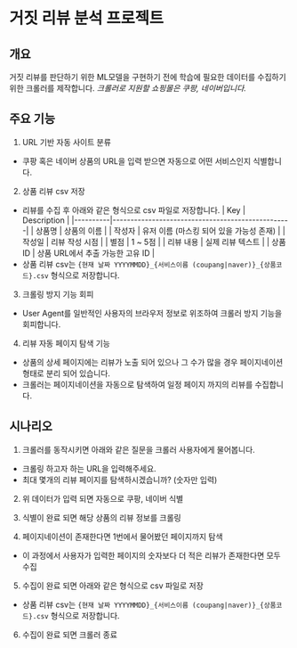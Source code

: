 # 거짓 리뷰 분석 프로젝트

## 개요

거짓 리뷰를 판단하기 위한 ML모델을 구현하기 전에 학습에 필요한 데이터를 수집하기 위한 크롤러를 제작합니다.
_크롤러로 지원할 쇼핑몰은 쿠팡, 네이버입니다._

## 주요 기능

1. URL 기반 자동 사이트 분류

- 쿠팡 혹은 네이버 상품의 URL을 입력 받으면 자동으로 어떤 서비스인지 식별합니다.

2. 상품 리뷰 csv 저장

- 리뷰를 수집 후 아래와 같은 형식으로 csv 파일로 저장합니다.
  | Key | Description |
  |----------|--------------------------------------------------|
  | 상품명 | 상품의 이름 |
  | 작성자 | 유저 이름 (마스킹 되어 있을 가능성 존재) |
  | 작성일 | 리뷰 작성 시점 |
  | 별점 | 1 ~ 5점 |
  | 리뷰 내용 | 실제 리뷰 텍스트 |
  | 상품 ID | 상품 URL에서 추출 가능한 고유 ID |
- 상품 리뷰 csv는 `{현재 날짜 YYYYMMDD}_{서비스이름 (coupang|naver)}_{상품코드}.csv` 형식으로 저장합니다.

3. 크롤링 방지 기능 회피

- User Agent를 일반적인 사용자의 브라우저 정보로 위조하여 크롤러 방지 기능을 회피합니다.

4. 리뷰 자동 페이지 탐색 기능

- 상품의 상세 페이지에는 리뷰가 노출 되어 있으나 그 수가 많을 경우 페이지네이션 형태로 분리 되어 있습니다.
- 크롤러는 페이지네이션을 자동으로 탐색하여 일정 페이지 까지의 리뷰를 수집합니다.

## 시나리오

1. 크롤러를 동작시키면 아래와 같은 질문을 크롤러 사용자에게 물어봅니다.

- 크롤링 하고자 하는 URL을 입력해주세요.
- 최대 몇개의 리뷰 페이지를 탐색하시겠습니까? (숫자만 입력)

2. 위 데이터가 입력 되면 자동으로 쿠팡, 네이버 식별

3. 식별이 완료 되면 해당 상품의 리뷰 정보를 크롤링

4. 페이지네이션이 존재한다면 1번에서 물어봤던 페이지까지 탐색

- 이 과정에서 사용자가 입력한 페이지의 숫자보다 더 적은 리뷰가 존재한다면 모두 수집

5. 수집이 완료 되면 아래와 같은 형식으로 csv 파일로 저장

- 상품 리뷰 csv는 `{현재 날짜 YYYYMMDD}_{서비스이름 (coupang|naver)}_{상품코드}.csv` 형식으로 저장합니다.

6. 수집이 완료 되면 크롤러 종료
